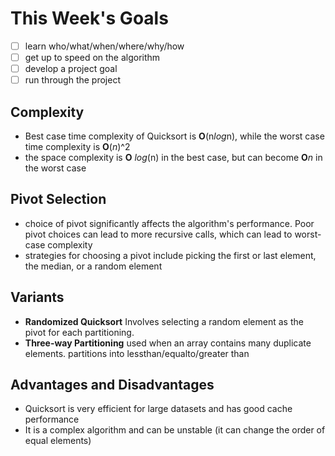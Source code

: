 # This Week's Goals

- [ ] learn who/what/when/where/why/how
- [ ] get up to speed on the algorithm
- [ ] develop a project goal
- [ ] run through the project

## Complexity
  - Best case time complexity of Quicksort is **O**(n*log*n), while the worst case time complexity is **O**(*n*)^2
  - the space complexity is **O** *log*(n) in the best case, but can become **O***n* in the worst case

## Pivot Selection
  - choice of pivot significantly affects the algorithm's performance. Poor pivot choices can lead to more recursive calls, which can lead to worst-case complexity
  - strategies for choosing a pivot include picking the first or last element, the median, or a random element

## Variants
  - **Randomized Quicksort** Involves selecting a random element as the pivot for each partitioning.
  - **Three-way Partitioning** used when an array contains many duplicate elements. partitions into lessthan/equalto/greater than

## Advantages and Disadvantages
  - Quicksort is very efficient for large datasets and has good cache performance
  - It is a complex algorithm and can be unstable (it can change the order of equal elements)
